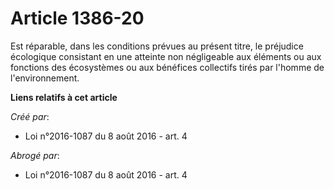 # Article 1386-20

Est réparable, dans les conditions prévues au présent titre, le préjudice écologique consistant en une atteinte non
négligeable aux éléments ou aux fonctions des écosystèmes ou aux bénéfices collectifs tirés par l'homme de l'environnement.

**Liens relatifs à cet article**

_Créé par_:

  - Loi n°2016-1087 du 8 août 2016 - art. 4

_Abrogé par_:

  - Loi n°2016-1087 du 8 août 2016 - art. 4
